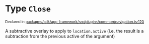 # Type `Close`
<sub>Declared in [packages/sdk/app-framework/src/plugins/common/navigation.ts:120](https://github.com/dxos/dxos/blob/4d6eae504/packages/sdk/app-framework/src/plugins/common/navigation.ts#L120)</sub>


A subtractive overlay to apply to  `location.active`  (i.e. the result is a subtraction from the previous active of the argument)



